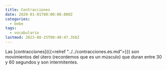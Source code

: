 ```yaml
---
title: Contracciones
date: 2020-01-01T00:00:00.000Z
categories:
  - bebe
tags:
  - vocabulario
lastmod: 2023-08-25T09:48:47.356Z
---
```


Las [contracciones]({{<relref "../../contracciones.es.md">}}) son movimientos del útero (recordemos que es un músculo) que duran entre 30 y 60 segundos y son intermitentes.
